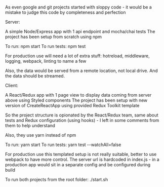 As even google and git projects started with sloppy code - it would be a mistake to judge this code by completeness and perfection

Server:

A simple Node/Express app with 1 api endpoint and mocha/chai tests
The project has been setup from scratch using npm

To run: npm start
To run tests: npm test

For production use will need a lot of extra stuff: hotreload, middleware, logging, webpack, linting to name a few

Also, the data would be served from a remote location, not local drive. And the data should be streamed.

Client:

A React/Redux app with 1 page view to display data coming from server above using Styled components
The project has been setup with new version of CreateReactApp using provided Redux Toolkit template

So the project structure is opionated by the React/Redux team,
same about tests and Redux configuration (using hooks) - I left in some comments from them to help understand

Also, they use yarn instead of npm

To run: yarn start
To run tests: yarn test --watchAll=false

For production use this templated setup is not really suitable, better to use webpack to have more control.
The server url is hardcoded in index.js - in a production app would sit in a separate config and be configured during build

To run both projects from the root folder: ./start.sh

